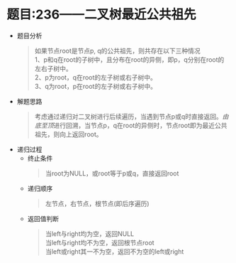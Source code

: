 # 题目:236——二叉树最近公共祖先
* 题目分析
    > 如果节点root是节点p, q的公共祖先，则共存在以下三种情况  
    1、p和q在root的子树中，且分布在root的异侧，即p，q分别在root的左右子树中。  
    2、p为root，q在root的左子树或右子树中。  
    3、q为root，p在root的左子树或右子树中。 
* 解题思路
    > 考虑通过递归对二叉树进行后续遍历，当遇到节点p或q时直接返回。*由底至顶*进行回溯，当节点p，q在root的异侧时，节点root即为最近公共祖先，则向上返回root。  
* 递归过程
    * 终止条件
        > 当root为NULL，或root等于p或q，直接返回root
    * 递归顺序
        > 左节点，右节点，根节点(即后序遍历)
    * 返回值判断
        > 当left与right均为空，返回NULL  
          当left与right均不为空，返回根节点root  
          当left或right其一不为空，返回不为空的left或right